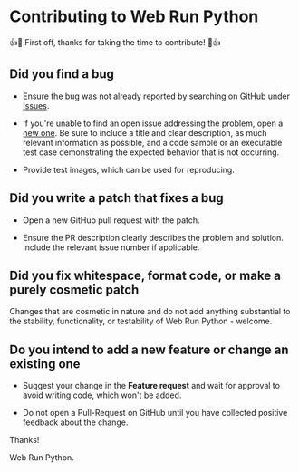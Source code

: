 # Contributing to Web Run Python

👍🎉 First off, thanks for taking the time to contribute! 🎉👍

## Did you find a bug
*   Ensure the bug was not already reported by searching on GitHub under [Issues](https://github.com/SotGE/Web-Run-Python/issues).

*   If you're unable to find an open issue addressing the problem, open a [new one](https://github.com/SotGE/Web-Run-Python/issues/new/choose). 
    Be sure to include a title and clear description, as much relevant information as possible, 
    and a code sample or an executable test case demonstrating the expected behavior that is not occurring.
    
*   Provide test images, which can be used for reproducing.

## Did you write a patch that fixes a bug
*   Open a new GitHub pull request with the patch.

*   Ensure the PR description clearly describes the problem and solution. Include the relevant issue number if applicable.

## Did you fix whitespace, format code, or make a purely cosmetic patch
Changes that are cosmetic in nature and do not add anything substantial to the stability, 
functionality, or testability of Web Run Python - welcome.
## Do you intend to add a new feature or change an existing one
*   Suggest your change in the **Feature request** and wait for approval to avoid writing code, which won't be added.

*   Do not open a Pull-Request on GitHub until you have collected positive feedback about the change.

Thanks! 

Web Run Python.
